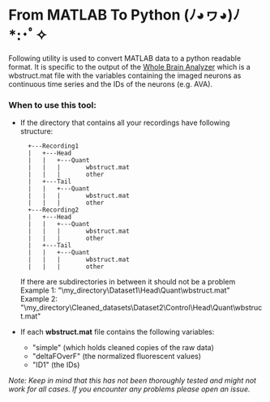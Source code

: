 # From MATLAB To Python (ﾉ◕ヮ◕)ﾉ*:･ﾟ✧

Following utility is used to convert MATLAB data to a python readable format. It is specific to the output of the [Whole Brain Analyzer](https://github.com/Zimmer-lab/whole_brain_analyzer_MATLAB) which is a wbstruct.mat file with the variables containing the imaged neurons as continuous time series and the IDs of the neurons (e.g. AVA). 

### **When to use this tool:**

* If the directory that contains all your recordings have following structure:

        +---Recording1
        |   +---Head
        |   |   +---Quant
        |   |   |       wbstruct.mat
        |   |   |       other
        |   +---Tail
        |   |   +---Quant
        |   |   |       wbstruct.mat
        |   |   |       other
        +---Recording2
        |   +---Head
        |   |   +---Quant
        |   |   |       wbstruct.mat
        |   |   |       other
        |   +---Tail
        |   |   +---Quant
        |   |   |       wbstruct.mat
        |   |   |       other

    
    If there are subdirectories in between it should not be a problem<br>
    Example 1: "\my_directory\Dataset1\Head\Quant\wbstruct.mat"<br>
    Example 2: "\my_directory\Cleaned_datasets\Dataset2\Control\Head\Quant\wbstruct.mat"<br>


* If each **wbstruct.mat** file contains the following variables:
    - "simple" (which holds cleaned copies of the raw data)
    - "deltaFOverF" (the normalized fluorescent values)
    - "ID1" (the IDs) 


*Note: Keep in mind that this has not been thoroughly tested and might not work for all cases. If you encounter any problems please open an issue.*
